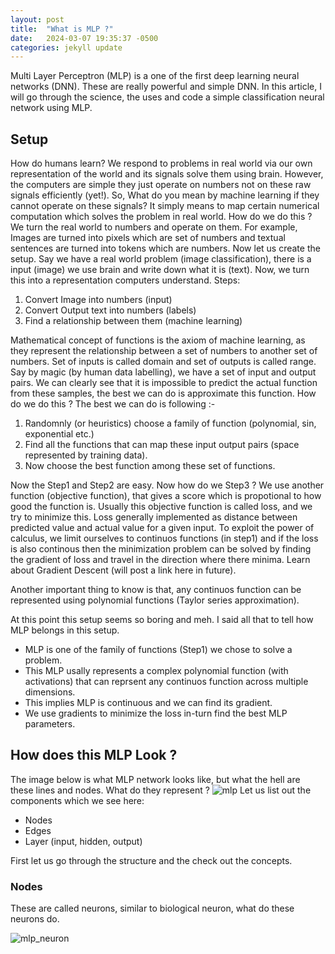 ```yaml
---
layout: post
title:  "What is MLP ?"
date:   2024-03-07 19:35:37 -0500
categories: jekyll update
---
```


Multi Layer Perceptron  (MLP) is a one of the first deep learning neural networks (DNN).
These are really powerful and simple DNN. In this article, I will go through the science, the uses
and code a simple classification neural network using MLP.

## Setup
How do humans learn? We respond to problems in real world via our own representation of the world and its signals solve them
using brain. However, the computers are simple they just operate on numbers not on these raw signals efficiently (yet!).
So, What do you mean by machine learning if they cannot operate on these signals? 
It simply means to map certain numerical computation which solves the problem in real world. 
How do we do this ? We turn the real world to numbers and operate on them. For example, Images are turned 
into pixels which are set of numbers and textual sentences are turned into tokens which are numbers. 
Now let us create the setup. Say we have a real world problem (image classification), there is a input (image) we use brain and
write down what it is (text). Now, we turn this into a representation computers understand. Steps:
1. Convert Image into numbers (input)
2. Convert Output text into numbers (labels)
3. Find a relationship between them (machine learning)

Mathematical concept of functions is the axiom of machine learning, as they represent the relationship between 
a set of numbers to another set of numbers. Set of inputs is called domain and set of
outputs is called range. Say by magic (by human data labelling), we have a set of input and output pairs. We can clearly see that
it is impossible to predict the actual function from these samples, the best we can do is approximate this function.
How do we do this ? The best we can do is following :-
1. Randomnly (or heuristics) choose a family of function (polynomial, sin, exponential etc.)
2. Find all the functions that can map these input output pairs (space represented by training data). 
3. Now choose the best function among these set of functions.

Now the Step1 and Step2 are easy. Now how do we Step3 ? We use another function (objective function), that gives a score which 
is propotional to how good the function is. Usually this objective function is called loss, and we try to minimize this. Loss generally
implemented as distance between predicted value and actual value for a given input. To exploit the power of calculus, we limit ourselves to
continuos functions (in step1) and if the loss is also continous then the minimization problem can be solved by finding 
the gradient of loss and travel in the direction  where there minima. Learn about Gradient Descent (will post a link here in future).

Another important thing to know is that, any continuos function can be represented using polynomial functions (Taylor series approximation). 

At this point this setup seems so boring and meh. I said all that to tell how MLP belongs in this setup.
- MLP is one of the family of functions (Step1) we chose to solve a problem.
- This MLP usally represents a complex polynomial function (with activations) that can reprsent any continuos function across multiple dimensions.
- This implies MLP is continuous and we can find its gradient.
- We use gradients to minimize the loss in-turn find the best MLP parameters.


## How does this MLP Look ?
The image below is what MLP network looks like, but what the hell are these lines and nodes. What do
they represent ?
![mlp]({{site.baseurl}}/assets/images/mlp_image.jpg)
Let us list out the components which we see here:
- Nodes
- Edges
- Layer (input, hidden, output)

First let us go through the structure and the check out the concepts.

### Nodes
These are called neurons, similar to biological neuron, what do these neurons do.

![mlp_neuron]({{site.baseurl}}/assets/images/mlp_neuron.jpg)


